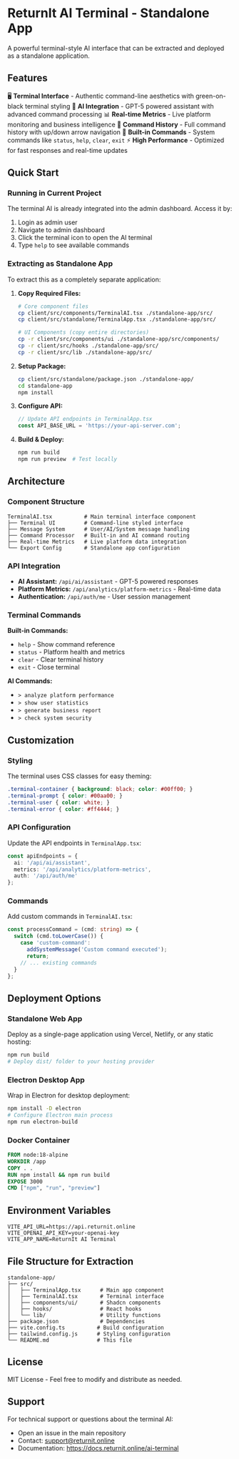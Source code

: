 # ReturnIt AI Terminal - Standalone App

A powerful terminal-style AI interface that can be extracted and deployed as a standalone application.

## Features

🖥️ **Terminal Interface** - Authentic command-line aesthetics with green-on-black terminal styling
🤖 **AI Integration** - GPT-5 powered assistant with advanced command processing
📊 **Real-time Metrics** - Live platform monitoring and business intelligence
📝 **Command History** - Full command history with up/down arrow navigation
🎯 **Built-in Commands** - System commands like `status`, `help`, `clear`, `exit`
⚡ **High Performance** - Optimized for fast responses and real-time updates

## Quick Start

### Running in Current Project

The terminal AI is already integrated into the admin dashboard. Access it by:

1. Login as admin user
2. Navigate to admin dashboard  
3. Click the terminal icon to open the AI terminal
4. Type `help` to see available commands

### Extracting as Standalone App

To extract this as a completely separate application:

1. **Copy Required Files:**
   ```bash
   # Core component files
   cp client/src/components/TerminalAI.tsx ./standalone-app/src/
   cp client/src/standalone/TerminalApp.tsx ./standalone-app/src/
   
   # UI Components (copy entire directories)
   cp -r client/src/components/ui ./standalone-app/src/components/
   cp -r client/src/hooks ./standalone-app/src/
   cp -r client/src/lib ./standalone-app/src/
   ```

2. **Setup Package:**
   ```bash
   cp client/src/standalone/package.json ./standalone-app/
   cd standalone-app
   npm install
   ```

3. **Configure API:**
   ```typescript
   // Update API endpoints in TerminalApp.tsx
   const API_BASE_URL = 'https://your-api-server.com';
   ```

4. **Build & Deploy:**
   ```bash
   npm run build
   npm run preview  # Test locally
   ```

## Architecture

### Component Structure
```
TerminalAI.tsx          # Main terminal interface component
├── Terminal UI         # Command-line styled interface
├── Message System      # User/AI/System message handling
├── Command Processor   # Built-in and AI command routing
├── Real-time Metrics   # Live platform data integration
└── Export Config       # Standalone app configuration
```

### API Integration
- **AI Assistant:** `/api/ai/assistant` - GPT-5 powered responses
- **Platform Metrics:** `/api/analytics/platform-metrics` - Real-time data
- **Authentication:** `/api/auth/me` - User session management

### Terminal Commands

**Built-in Commands:**
- `help` - Show command reference
- `status` - Platform health and metrics  
- `clear` - Clear terminal history
- `exit` - Close terminal

**AI Commands:**
- `> analyze platform performance`
- `> show user statistics` 
- `> generate business report`
- `> check system security`

## Customization

### Styling
The terminal uses CSS classes for easy theming:
```css
.terminal-container { background: black; color: #00ff00; }
.terminal-prompt { color: #00aa00; }
.terminal-user { color: white; }
.terminal-error { color: #ff4444; }
```

### API Configuration
Update the API endpoints in `TerminalApp.tsx`:
```typescript
const apiEndpoints = {
  ai: '/api/ai/assistant',
  metrics: '/api/analytics/platform-metrics',
  auth: '/api/auth/me'
};
```

### Commands
Add custom commands in `TerminalAI.tsx`:
```typescript
const processCommand = (cmd: string) => {
  switch (cmd.toLowerCase()) {
    case 'custom-command':
      addSystemMessage('Custom command executed');
      return;
    // ... existing commands
  }
};
```

## Deployment Options

### Standalone Web App
Deploy as a single-page application using Vercel, Netlify, or any static hosting:

```bash
npm run build
# Deploy dist/ folder to your hosting provider
```

### Electron Desktop App
Wrap in Electron for desktop deployment:

```bash
npm install -D electron
# Configure Electron main process
npm run electron-build
```

### Docker Container
```dockerfile
FROM node:18-alpine
WORKDIR /app
COPY . .
RUN npm install && npm run build
EXPOSE 3000
CMD ["npm", "run", "preview"]
```

## Environment Variables

```env
VITE_API_URL=https://api.returnit.online
VITE_OPENAI_API_KEY=your-openai-key
VITE_APP_NAME=ReturnIt AI Terminal
```

## File Structure for Extraction

```
standalone-app/
├── src/
│   ├── TerminalApp.tsx      # Main app component
│   ├── TerminalAI.tsx       # Terminal interface
│   ├── components/ui/       # Shadcn components
│   ├── hooks/               # React hooks
│   └── lib/                 # Utility functions
├── package.json             # Dependencies
├── vite.config.ts          # Build configuration
├── tailwind.config.js      # Styling configuration
└── README.md               # This file
```

## License

MIT License - Feel free to modify and distribute as needed.

## Support

For technical support or questions about the terminal AI:
- Open an issue in the main repository
- Contact: support@returnit.online
- Documentation: https://docs.returnit.online/ai-terminal